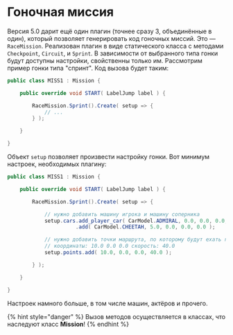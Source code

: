 # Гоночная миссия

Версия 5.0 дарит ещё один плагин (точнее сразу 3, объединённые в один), который позволяет генерировать код гоночных миссий. Это — `RaceMission`. Реализован плагин в виде статического класса с методами `Checkpoint`, `Circuit`, и `Sprint`. В зависимости от выбранного типа гонки будут доступны настройки, свойственны только им. Рассмотрим пример гонки типа "спринт". Код вызова будет таким:

```csharp
public class MISS1 : Mission {

    public override void START( LabelJump label ) {

        RaceMission.Sprint().Create( setup => {
            // ...
        } );

    }

}
```

Объект `setup` позволяет произвести настройку гонки. Вот минимум настроек, необходимых плагину:

```csharp
public class MISS1 : Mission {

    public override void START( LabelJump label ) {

        RaceMission.Sprint().Create( setup => {

            // нужно добавить машину игрока и машину соперника
            setup.cars.add_player_car( CarModel.ADMIRAL, 0.0, 0.0, 0.0, 0.0 )
                      .add( CarModel.CHEETAH, 5.0, 0.0, 0.0, 0.0 );

            // нужно добавить точки маршрута, по которому будут ехать гонщики
            // координаты: 10.0 0.0 0.0 скорость: 40.0
            setup.points.add( 10.0, 0.0, 0.0, 40.0 );

        } );

    }

}
```

Настроек намного больше, в том числе машин, актёров и прочего.

{% hint style="danger" %}
Вызов методов осуществляется в классах, что наследуют класс **Mission**!
{% endhint %}
